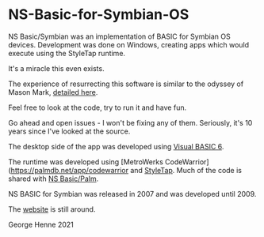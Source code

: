 # NS-Basic-for-Symbian-OS

NS Basic/Symbian was an implementation of BASIC for Symbian OS devices. Development was done on Windows, creating apps which would execute using the StyleTap runtime.

It's a miracle this even exists.

The experience of resurrecting this software is similar to the odyssey of Mason Mark, [detailed here](https://github.com/masonmark/Dash-Board-for-Newton-OS).

Feel free to look at the code, try to run it and have fun.

Go ahead and open issues - I won't be fixing any of them. 
Seriously, it's 10 years since I've looked at the source.

The desktop side of the app was developed using [Visual BASIC 6](https://visual-basic-6.com/).

The runtime was developed using [MetroWerks CodeWarrior](https://palmdb.net/app/codewarrior and [StyleTap](https://styletap.com/). Much of the code is shared with [NS Basic/Palm](https://github.com/nsbasic-archive/NS-Basic-for-Palm-OS).

NS BASIC for Symbian was released in 2007 and was developed until 2009.

The [website](https://www.nsbasic.com/symbian/) is still around.

George Henne
2021

